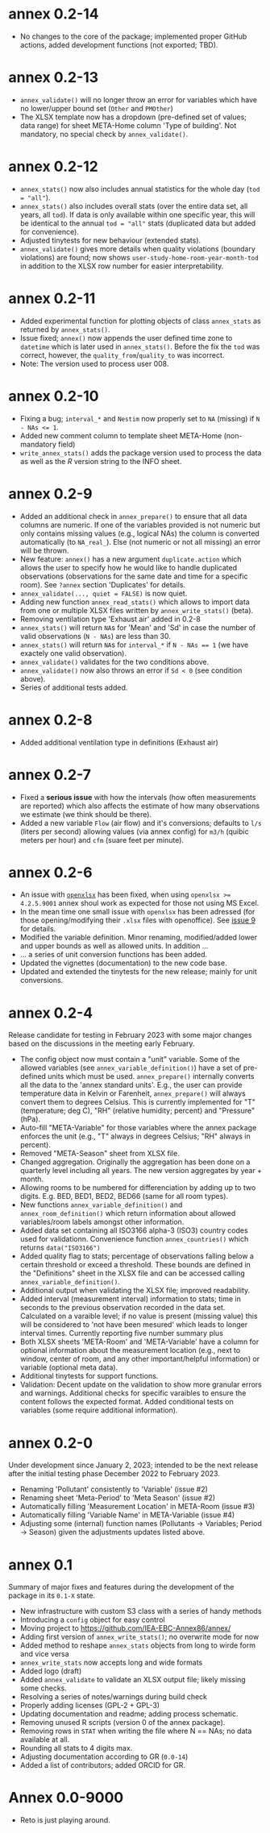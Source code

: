 
# annex 0.2-14

* No changes to the core of the package; implemented proper GitHub actions,
  added development functions (not exported; TBD).

# annex 0.2-13

* `annex_validate()` will no longer throw an error for variables which have
    no lower/upper bound set (`Other` and `PMOther`)
* The XLSX template now has a dropdown (pre-defined set of values; data range)
    for sheet META-Home column 'Type of building'. Not mandatory, no special
    check by `annex_validate()`.

# annex 0.2-12

* `annex_stats()` now also includes annual statistics for the whole day
    (`tod = "all"`).
* `annex_stats()` also includes overall stats (over the entire data set,
    all years, all `tod`). If data is only available within one specific
    year, this will be identical to the annual `tod = "all"` stats
    (duplicated data but added for convenience).
* Adjusted tinytests for new behaviour (extended stats).
* `annex_validate()` gives more details when quality violations (boundary violations)
    are found; now shows `user-study-home-room-year-month-tod` in addition to
    the XLSX row number for easier interpretability.

# annex 0.2-11

* Added experimental function for plotting objects of class `annex_stats` as
  returned by `annex_stats()`.
* Issue fixed; `annex()` now appends the user defined time zone to `datetime`
  which is later used in `annex_stats()`. Before the fix the `tod` was correct,
  however, the `quality_from`/`quality_to` was incorrect.
* Note: The version used to process user 008.

# annex 0.2-10

* Fixing a bug; `interval_*` and `Nestim` now properly set to `NA` (missing)
    if `N - NAs <= 1`.
* Added new comment column to template sheet META-Home (non-mandatory field) 
* `write_annex_stats()` adds the package version used to process the data as well
    as the _R_ version string to the INFO sheet.

# annex 0.2-9

* Added an additional check in `annex_prepare()` to ensure that all data columns
  are numeric. If one of the variables provided is not numeric but only contains
  missing values (e.g., logical NAs) the column is converted automatically
  (to `NA_real_`). Else (not numeric or not all missing) an error will be thrown.
* New feature: `annex()` has a new argument `duplicate.action` which allows
    the user to specify how he would like to handle duplicated observations
    (observations for the same date and time for a specific room). See
    `?annex` section 'Duplicates' for details.
* `annex_validate(..., quiet = FALSE)` is now quiet.
* Adding new function `annex_read_stats()` which allows to import data
    from one or multiple XLSX files written by `annex_write_stats()` (beta).
* Removing ventilation type 'Exhaust air' added in 0.2-8
* `annex_stats()` will return `NA`s for 'Mean' and 'Sd' in case the number of
    valid observations (`N - NAs`) are less than 30.
* `annex_stats()` will return `NA`s for `interval_*` if `N - NAs == 1` (we have
    exactely one valid observation).
* `annex_validate()` validates for the two conditions above.
* `annex_validate()` now also throws an error if `Sd < 0` (see condition above).
* Series of additional tests added.

# annex 0.2-8

* Added additional ventilation type in definitions (Exhaust air)

# annex 0.2-7

* Fixed a **serious issue** with how the intervals (how often measurements are
    reported) which also affects the estimate of how many observations we
    estimate (we think should be there).
* Added a new variable `Flow` (air flow) and it's conversions; defaults to
    `l/s` (liters per second) allowing values (via annex config) for
    `m3/h` (quibic meters per hour) and `cfm` (suare feet per minute).

# annex 0.2-6

* An issue with [`openxlsx`](https://github.com/ycphs/openxlsx/pull/409#event-8839793513)
  has been fixed, when using `openxlsx >= 4.2.5.9001` annex shoul work
  as expected for those not using MS Excel.
* In the mean time one small issue with `openxlsx` has been adressed (for those
  opening/modifying their `.xlsx` files with openoffice). See
  [issue 9](https://github.com/IEA-EBC-Annex86/annex/issues/9) for details.
* Modified the variable definition. Minor renaming, modified/added lower and
  upper bounds as well as allowed units. In addition ...
* ... a series of unit conversion functions has been added.
* Updated the vignettes (documentation) to the new code base.
* Updated and extended the tinytests for the new release; mainly for unit
  conversions.

# annex 0.2-4

Release candidate for testing in February 2023 with some major changes
based on the discussions in the meeting early February.

* The config object now must contain a "unit" variable. Some of the allowed
   variables (see `annex_variable_definition()`) have a set of pre-defined
   units which must be used. `annex_prepare()` internally converts all the
   data to the 'annex standard units'. E.g., the user can provide temperature
   data in Kelvin or Farenheit, `annex_prepare()` will always convert them to
   degrees Celsius. This is currently implemented for "T" (temperature; deg C),
   "RH" (relative humidity; percent) and "Pressure" (hPa).
* Auto-fill "META-Variable" for those variables where the annex package enforces
   the unit (e.g., "T" always in degrees Celsius; "RH" always in percent).
* Removed "META-Season" sheet from XLSX file.
* Changed aggregation. Originally the aggregation has been done on a quarterly
    level including all years. The new version aggregates by year + month.
* Allowing rooms to be numbered for differenciation by adding up to two digits.
    E.g. BED, BED1, BED2, BED66 (same for all room types).
* New functions `annex_variable_definition()` and `annex_room_definition()`
    which return information about allowed variables/room labels amongst other
    information.
* Added data set containing all ISO3166 alpha-3 (ISO3) country codes used for validationn.
    Convenience function `annex_countries()` which returns `data("ISO3166")`
* Added quality flag to stats; percentage of observations falling below a
   certain threshold or exceed a threshold. These bounds are defined in the
   "Definitions" sheet in the XLSX file and can be accessed calling
   `annex_variable_definition()`.
* Additional output when validating the XLSX file; improved readability.
* Added interval (measurement interval) information to stats; time in seconds to the
    previous observation recorded in the data set. Calculated on a varaible level; if no
    value is present (missing value) this will be considered to 'not have been mesured'
    which leads to longer interval times. Currently reporting five number summary plus
* Both XLSX sheets 'META-Room' and 'META-Variable' have a column for optional information
    about the measurement location (e.g., next to window, center of room, and any other
    important/helpful information) or variable (optional meta data).
* Additional tinytests for support functions.
* Validation: Decent update on the validation to show more granular errors and warnings.
    Additional checks for specific varaibles to ensure the content follows the expected
    format. Added conditional tests on variables (some require additional information).



# annex 0.2-0

Under development since January 2, 2023; intended to be the next release
after the initial testing phase December 2022 to February 2023.

* Renaming 'Pollutant' consistently to 'Variable' (issue #2)
* Renaming sheet 'Meta-Period' to 'Meta Season' (issue #2)
* Automatically filling 'Measurement Location' in META-Room (issue #3)
* Automatically filling 'Variable Name' in META-Variable (issue #4)
* Adjusting some (internal) function names (Pollutants -> Variables; Period -> Season)
    given the adjustments updates listed above.



# annex 0.1

Summary of major fixes and features during the development of the
package in its `0.1-X` state.

* New infrastructure with custom S3 class with a series of handy methods
* Introducing a `config` object for easy control
* Moving project to <https://github.com/IEA-EBC-Annex86/annex/>
* Adding first version of `annex_write_stats()`; no overwrite mode for now
* Added method to reshape `annex_stats` objects from long to wirde form and vice versa
* `annex_write_stats` now accepts long and wide formats
* Added logo (draft)
* Added `annex_validate` to validate an XLSX output file; likely missing some checks.
* Resolving a series of notes/warnings during build check
* Properly adding licenses (GPL-2 + GPL-3)
* Updating documentation and readme; adding process schematic.
* Removing unused R scripts (version 0 of the annex package).
* Removing rows in `STAT` when writing the file where N == NAs; no data available at all.
* Rounding all stats to 4 digits max.
* Adjusting documentation according to GR (`0.0-14`)
* Added a list of contributors; added ORCID for GR.

# Annex 0.0-9000

* Reto is just playing around.
